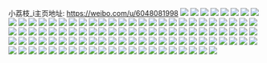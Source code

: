 小荔枝_i主页地址: https://weibo.com/u/6048081998 
![](https://wx4.sinaimg.cn/mw2000/006Bj8pEly1h91aouwnikj32c03407wk.jpg) 
![](https://wx4.sinaimg.cn/mw2000/006Bj8pEly1h91acoo88jj32c03407wj.jpg) 
![](https://wx4.sinaimg.cn/mw2000/006Bj8pEly1h91ac1h1vnj32c0340npf.jpg) 
![](https://wx4.sinaimg.cn/mw2000/006Bj8pEly1h91acrcf6uj32c0340u0z.jpg) 
![](https://wx4.sinaimg.cn/mw2000/006Bj8pEly1h91ac5hhoyj32802yonpf.jpg) 
![](https://wx4.sinaimg.cn/mw2000/006Bj8pEly1h91acskcyqj32c0340u0y.jpg) 
![](https://wx4.sinaimg.cn/mw2000/006Bj8pEly1h91ac742z7j32c03401kz.jpg) 
![](https://wx4.sinaimg.cn/mw2000/006Bj8pEly1h91actutufj32c0340x6q.jpg) 
![](https://wx4.sinaimg.cn/mw2000/006Bj8pEly1h91am2p43xj32392sbe83.jpg) 
![](https://wx4.sinaimg.cn/mw2000/006Bj8pEly1h8g03b583mj32c03401kz.jpg) 
![](https://wx4.sinaimg.cn/mw2000/006Bj8pEly1h8g03ebc1sj32c0340e83.jpg) 
![](https://wx4.sinaimg.cn/mw2000/006Bj8pEly1h8g037jacqj32802yokjo.jpg) 
![](https://wx4.sinaimg.cn/mw2000/006Bj8pEly1h8g0tx0675j32c0340npe.jpg) 
![](https://wx4.sinaimg.cn/mw2000/006Bj8pEly1h8g03bzvmvj32c0340e81.jpg) 
![](https://wx4.sinaimg.cn/mw2000/006Bj8pEly1h8g0r6n2waj32802yoe85.jpg) 
![](https://wx4.sinaimg.cn/mw2000/006Bj8pEly1h866096k14j30zo0zo7wh.jpg) 
![](https://wx4.sinaimg.cn/mw2000/006Bj8pEly1h866065okfj30yt0yt13w.jpg) 
![](https://wx4.sinaimg.cn/mw2000/006Bj8pEly1h86607ravaj30to0to1kx.jpg) 
![](https://wx4.sinaimg.cn/mw2000/006Bj8pEly1h86606pc46j30sg0sgthr.jpg) 
![](https://wx4.sinaimg.cn/mw2000/006Bj8pEly1h83htkmkgoj32802yo4qr.jpg) 
![](https://wx4.sinaimg.cn/mw2000/006Bj8pEly1h83httpfjrj32612yrnpd.jpg) 
![](https://wx4.sinaimg.cn/mw2000/006Bj8pEly1h83htpnz4pj32ak323x6p.jpg) 
![](https://wx4.sinaimg.cn/mw2000/006Bj8pEly1h83htlqiyzj31ym2m5b2a.jpg) 
![](https://wx4.sinaimg.cn/mw2000/006Bj8pEly1h83htsmd51j32c03401ky.jpg) 
![](https://wx4.sinaimg.cn/mw2000/006Bj8pEly1h83htijtwqj322p22pkjm.jpg) 
![](https://wx4.sinaimg.cn/mw2000/006Bj8pEly1h83htg6qcgj32802yo1kz.jpg) 
![](https://wx4.sinaimg.cn/mw2000/006Bj8pEly1h83htw2gxqj328k2zeqv7.jpg) 
![](https://wx4.sinaimg.cn/mw2000/006Bj8pEly1h83htnx6jnj32802yoqv6.jpg) 
![](https://wx4.sinaimg.cn/mw2000/006Bj8pEly1h83htolk02j30vc15s4cw.jpg) 
![](https://wx4.sinaimg.cn/mw2000/006Bj8pEly1h83htutt44j32c0340qv7.jpg) 
![](https://wx4.sinaimg.cn/mw2000/006Bj8pEly1h83htrqnqgj32802yohdv.jpg) 
![](https://wx4.sinaimg.cn/mw2000/006Bj8pEly1h7wqzqa9x0j324u2ugb2c.jpg) 
![](https://wx4.sinaimg.cn/mw2000/006Bj8pEly1h7wqyu6a8yj30u01407hz.jpg) 
![](https://wx4.sinaimg.cn/mw2000/006Bj8pEly1h7wqz48gqmj32802yo7wj.jpg) 
![](https://wx4.sinaimg.cn/mw2000/006Bj8pEly1h7wqywfdjdj31zt2nrkjm.jpg) 
![](https://wx4.sinaimg.cn/mw2000/006Bj8pEly1h7wqysuomvj32c03407wl.jpg) 
![](https://wx4.sinaimg.cn/mw2000/006Bj8pEly1h7wr025lw7j32802yoqv8.jpg) 
![](https://wx4.sinaimg.cn/mw2000/006Bj8pEly1h7wqzw2vpjj322i2rcnpf.jpg) 
![](https://wx4.sinaimg.cn/mw2000/006Bj8pEly1h7wr0418uqj329c29cx6p.jpg) 
![](https://wx4.sinaimg.cn/mw2000/006Bj8pEly1h7wqzde0pwj32802yo1l0.jpg) 
![](https://wx4.sinaimg.cn/mw2000/006Bj8pEly1h6hneun7fdj32802yoqv8.jpg) 
![](https://wx4.sinaimg.cn/mw2000/006Bj8pEly1h6hnesxr08j325p2y7qv5.jpg) 
![](https://wx4.sinaimg.cn/mw2000/006Bj8pEly1h6hneg1lovj32802804qr.jpg) 
![](https://wx4.sinaimg.cn/mw2000/006Bj8pEly1h6hnem9gatj32802804nv.jpg) 
![](https://wx4.sinaimg.cn/mw2000/006Bj8pEly1h6hneby0laj31p21p2u0y.jpg) 
![](https://wx4.sinaimg.cn/mw2000/006Bj8pEly1h6hne9x6iuj321g21gqv6.jpg) 
![](https://wx4.sinaimg.cn/mw2000/006Bj8pEly1h6hnedc7olj32yo280b2c.jpg) 
![](https://wx4.sinaimg.cn/mw2000/006Bj8pEly1h6hnernheyj322a22a4qp.jpg) 
![](https://wx4.sinaimg.cn/mw2000/006Bj8pEly1h6hnekpsotj3280280e65.jpg) 
![](https://wx4.sinaimg.cn/mw2000/006Bj8pEly1h6hneqbkwuj32yo2804jc.jpg) 
![](https://wx4.sinaimg.cn/mw2000/006Bj8pEly1h6hneeufp0j32802804qs.jpg) 
![](https://wx4.sinaimg.cn/mw2000/006Bj8pEly1h6hnejbtb4j32802yo1l1.jpg) 
![](https://wx4.sinaimg.cn/mw2000/006Bj8pEly1h6d2gvnk5jj31ho1zkh6u.jpg) 
![](https://wx4.sinaimg.cn/mw2000/006Bj8pEly1h6d2h0uyj8j31xi2kob2c.jpg) 
![](https://wx4.sinaimg.cn/mw2000/006Bj8pEly1h6d2gmhi6lj32802yonpf.jpg) 
![](https://wx4.sinaimg.cn/mw2000/006Bj8pEly1h6d2gzl7ahj30tw13wte2.jpg) 
![](https://wx4.sinaimg.cn/mw2000/006Bj8pEly1h6d2gpcq8wj32802yotp9.jpg) 
![](https://wx4.sinaimg.cn/mw2000/006Bj8pEly1h6d2gfx0xlj31ho1zkwxs.jpg) 
![](https://wx4.sinaimg.cn/mw2000/006Bj8pEly1h6d2gz1i0ij31ho1zkqv6.jpg) 
![](https://wx4.sinaimg.cn/mw2000/006Bj8pEly1h6d2h24w6mj32c0340npf.jpg) 
![](https://wx4.sinaimg.cn/mw2000/006Bj8pEly1h6d2gte5k6j32yo280h69.jpg) 
![](https://wx4.sinaimg.cn/mw2000/006Bj8pEly1h6d2gqj7pnj327z27ze82.jpg) 
![](https://wx4.sinaimg.cn/mw2000/006Bj8pEly1h6d2gdfrrej31ho1zk1kz.jpg) 
![](https://wx4.sinaimg.cn/mw2000/006Bj8pEly1h6d2gitt2oj31ho1zle82.jpg) 
![](https://wx4.sinaimg.cn/mw2000/006Bj8pEly1h4z5cx4fa9j30sg0sgk8b.jpg) 
![](https://wx4.sinaimg.cn/mw2000/006Bj8pEly1h4z5cigti9j324x2zq1ky.jpg) 
![](https://wx4.sinaimg.cn/mw2000/006Bj8pEly1h4z5chdztgj30u6148tkg.jpg) 
![](https://wx4.sinaimg.cn/mw2000/006Bj8pEly1h4z5cxlynsj31jm225npd.jpg) 
![](https://wx4.sinaimg.cn/mw2000/006Bj8pEly1h4z5cjbofnj322x2rwx6p.jpg) 
![](https://wx4.sinaimg.cn/mw2000/006Bj8pEly1h4z5cfplevj32z12c07wj.jpg) 
![](https://wx4.sinaimg.cn/mw2000/006Bj8pEly1h4z5cls769j32c0340b2b.jpg) 
![](https://wx4.sinaimg.cn/mw2000/006Bj8pEly1h4z5cgwg2aj324m2tx1kz.jpg) 
![](https://wx4.sinaimg.cn/mw2000/006Bj8pEly1h5406s3p36j32c03404qr.jpg) 
![](https://wx4.sinaimg.cn/mw2000/006Bj8pEly1h5406r5uy7j31qv2lz7wi.jpg) 
![](https://wx4.sinaimg.cn/mw2000/006Bj8pEly1h4gm98jv5qj30pq0zkdq0.jpg) 
![](https://wx4.sinaimg.cn/mw2000/006Bj8pEly1h4gm93mv84j30qo0zkwpb.jpg) 
![](https://wx4.sinaimg.cn/mw2000/006Bj8pEly1h4gm93v6k9j30qo0zkjxt.jpg) 
![](https://wx4.sinaimg.cn/mw2000/006Bj8pEly1h4gm92yplnj30qo0zkqc5.jpg) 
![](https://wx4.sinaimg.cn/mw2000/006Bj8pEly1h4gm98tnjwj30zk0qo48i.jpg) 
![](https://wx4.sinaimg.cn/mw2000/006Bj8pEly1h4gm94wjvmj30qo0zktfj.jpg) 
![](https://wx4.sinaimg.cn/mw2000/006Bj8pEly1h4gm9952amj30zk0qotij.jpg) 
![](https://wx4.sinaimg.cn/mw2000/006Bj8pEly1h4gm939tulj30om0zk0zk.jpg) 
![](https://wx4.sinaimg.cn/mw2000/006Bj8pEly1h4gm94mhgsj30qo0zkn6i.jpg) 
![](https://wx4.sinaimg.cn/mw2000/006Bj8pEly1h4gm9718glj328y2zyhdv.jpg) 
![](https://wx4.sinaimg.cn/mw2000/006Bj8pEly1h4gm94adtkj31cn1svtmv.jpg) 
![](https://wx4.sinaimg.cn/mw2000/006Bj8pEly1h4gm981i7oj328s28qhdu.jpg) 
![](https://wx4.sinaimg.cn/mw2000/006Bj8pEly1h42wqijc3xj31dw1dw4qp.jpg) 
![](https://wx4.sinaimg.cn/mw2000/006Bj8pEly1h42wqjg3slj31jr1jre81.jpg) 
![](https://wx4.sinaimg.cn/mw2000/006Bj8pEly1h42wqqxkboj31ud1udhdu.jpg) 
![](https://wx4.sinaimg.cn/mw2000/006Bj8pEly1h42wql5rmyj3268268qv6.jpg) 
![](https://wx4.sinaimg.cn/mw2000/006Bj8pEly1h42wqn6ixqj31qd1qd7wj.jpg) 
![](https://wx4.sinaimg.cn/mw2000/006Bj8pEly1h42wqwdjfgj3231231qv6.jpg) 
![](https://wx4.sinaimg.cn/mw2000/006Bj8pEly1h42wqrzicvj324n2u7npe.jpg) 
![](https://wx4.sinaimg.cn/mw2000/006Bj8pEly1h42wqotfgoj31j41j4b29.jpg) 
![](https://wx4.sinaimg.cn/mw2000/006Bj8pEly1h42wqpt3u8j321l2vz1ky.jpg) 
![](https://wx4.sinaimg.cn/mw2000/006Bj8pEly1h3p1sxfsbwj3280280hdw.jpg) 
![](https://wx4.sinaimg.cn/mw2000/006Bj8pEly1h3p1t5oivxj32c02c0u0x.jpg) 
![](https://wx4.sinaimg.cn/mw2000/006Bj8pEly1h3p1sogn5vj32802yoqv8.jpg) 
![](https://wx4.sinaimg.cn/mw2000/006Bj8pEly1h3p1tb2z5yj31400u07ce.jpg) 
![](https://wx4.sinaimg.cn/mw2000/006Bj8pEly1h3p1taq3cpj32yo280u10.jpg) 
![](https://wx4.sinaimg.cn/mw2000/006Bj8pEly1h3p1spt7huj32c02c04qr.jpg) 
![](https://wx4.sinaimg.cn/mw2000/006Bj8pEly1h3p1t4j78aj32c02c0u0y.jpg) 
![](https://wx4.sinaimg.cn/mw2000/006Bj8pEly1h3p1y29e7dj32c02c0b2a.jpg) 
![](https://wx4.sinaimg.cn/mw2000/006Bj8pEly1h3p1sqtxpmj329830bkjm.jpg) 
